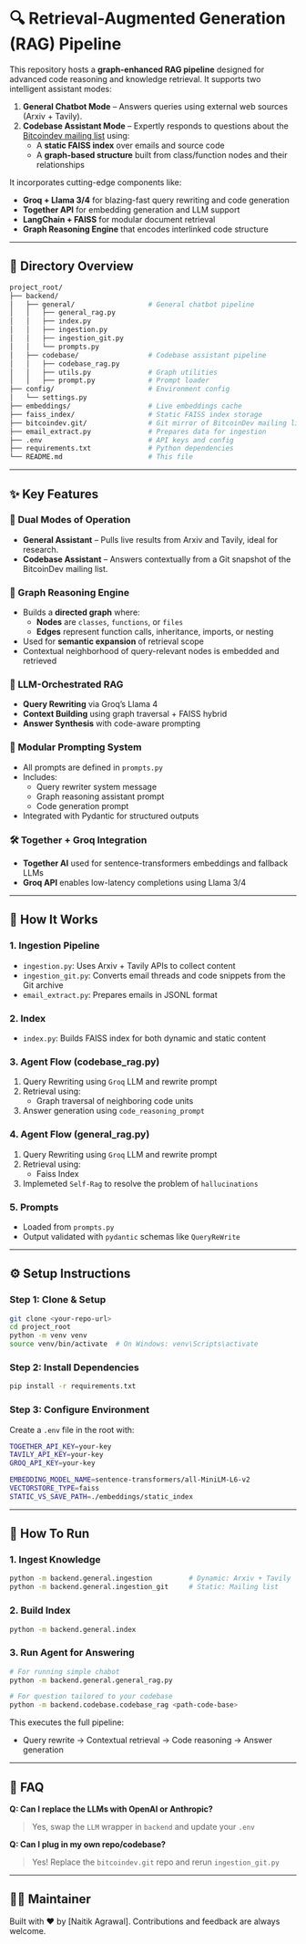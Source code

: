# 🔍 Retrieval-Augmented Generation (RAG) Pipeline

This repository hosts a **graph-enhanced RAG pipeline** designed for advanced code reasoning and knowledge retrieval. It supports two intelligent assistant modes:

1. **General Chatbot Mode** – Answers queries using external web sources (Arxiv + Tavily).
2. **Codebase Assistant Mode** – Expertly responds to questions about the [Bitcoindev mailing list](https://github.com/bitcoin/bitcoin-dev) using:
   - A **static FAISS index** over emails and source code
   - A **graph-based structure** built from class/function nodes and their relationships

It incorporates cutting-edge components like:
- **Groq + Llama 3/4** for blazing-fast query rewriting and code generation
- **Together API** for embedding generation and LLM support
- **LangChain + FAISS** for modular document retrieval
- **Graph Reasoning Engine** that encodes interlinked code structure

---

## 📁 Directory Overview

```bash
project_root/
├── backend/
│   ├── general/                  # General chatbot pipeline
│   │   ├── general_rag.py
│   │   ├── index.py
│   │   ├── ingestion.py
│   │   ├── ingestion_git.py
│   │   └── prompts.py
│   ├── codebase/                 # Codebase assistant pipeline
│   │   ├── codebase_rag.py
│   │   ├── utils.py              # Graph utilities
│   │   ├── prompt.py             # Prompt loader
├── config/                       # Environment config
│   └── settings.py
├── embeddings/                   # Live embeddings cache
├── faiss_index/                  # Static FAISS index storage
├── bitcoindev.git/               # Git mirror of BitcoinDev mailing list
├── email_extract.py              # Prepares data for ingestion
├── .env                          # API keys and config
├── requirements.txt              # Python dependencies
└── README.md                     # This file
```

---

## ✨ Key Features

### 🚦 Dual Modes of Operation
- **General Assistant** – Pulls live results from Arxiv and Tavily, ideal for research.
- **Codebase Assistant** – Answers contextually from a Git snapshot of the BitcoinDev mailing list.

### 🧭 Graph Reasoning Engine
- Builds a **directed graph** where:
  - **Nodes** are `classes`, `functions`, or `files`
  - **Edges** represent function calls, inheritance, imports, or nesting
- Used for **semantic expansion** of retrieval scope
- Contextual neighborhood of query-relevant nodes is embedded and retrieved

### 🧠 LLM-Orchestrated RAG
- **Query Rewriting** via Groq’s Llama 4
- **Context Building** using graph traversal + FAISS hybrid
- **Answer Synthesis** with code-aware prompting

### 🧾 Modular Prompting System
- All prompts are defined in `prompts.py`
- Includes:
  - Query rewriter system message
  - Graph reasoning assistant prompt
  - Code generation prompt
- Integrated with Pydantic for structured outputs

### 🛠 Together + Groq Integration
- **Together AI** used for sentence-transformers embeddings and fallback LLMs
- **Groq API** enables low-latency completions using Llama 3/4

---

## 🧠 How It Works

### 1. Ingestion Pipeline
- `ingestion.py`: Uses Arxiv + Tavily APIs to collect content
- `ingestion_git.py`: Converts email threads and code snippets from the Git archive
- `email_extract.py`: Prepares emails in JSONL format

### 2. Index
- `index.py`: Builds FAISS index for both dynamic and static content

### 3. Agent Flow (codebase_rag.py)
1. Query Rewriting using `Groq` LLM and rewrite prompt
2. Retrieval using:
   - Graph traversal of neighboring code units
3. Answer generation using `code_reasoning_prompt`
  
### 4. Agent Flow (general_rag.py)
1. Query Rewriting using `Groq` LLM and rewrite prompt
2. Retrieval using:
   - Faiss Index
3. Implemeted `Self-Rag` to resolve the problem of `hallucinations`

### 5. Prompts
- Loaded from `prompts.py`
- Output validated with `pydantic` schemas like `QueryReWrite`

---

## ⚙️ Setup Instructions

### Step 1: Clone & Setup
```bash
git clone <your-repo-url>
cd project_root
python -m venv venv
source venv/bin/activate  # On Windows: venv\Scripts\activate
```

### Step 2: Install Dependencies
```bash
pip install -r requirements.txt
```

### Step 3: Configure Environment
Create a `.env` file in the root with:
```bash
TOGETHER_API_KEY=your-key
TAVILY_API_KEY=your-key
GROQ_API_KEY=your-key

EMBEDDING_MODEL_NAME=sentence-transformers/all-MiniLM-L6-v2
VECTORSTORE_TYPE=faiss
STATIC_VS_SAVE_PATH=./embeddings/static_index
```

---

## 🚀 How To Run

### 1. Ingest Knowledge
```bash
python -m backend.general.ingestion         # Dynamic: Arxiv + Tavily
python -m backend.general.ingestion_git     # Static: Mailing list
```

### 2. Build Index
```bash
python -m backend.general.index
```

### 3. Run Agent for Answering
```bash
# For running simple chabot
python -m backend.general.general_rag.py

# For question tailored to your codebase
python -m backend.codebase.codebase_rag <path-code-base>
```

This executes the full pipeline:
- Query rewrite → Contextual retrieval → Code reasoning → Answer generation

---

## 🙋 FAQ

**Q: Can I replace the LLMs with OpenAI or Anthropic?**
> Yes, swap the `LLM` wrapper in `backend` and update your `.env`

**Q: Can I plug in my own repo/codebase?**
> Yes! Replace the `bitcoindev.git` repo and rerun `ingestion_git.py`

---

## 🧑‍💻 Maintainer
Built with ❤️ by [Naitik Agrawal]. Contributions and feedback are always welcome.
